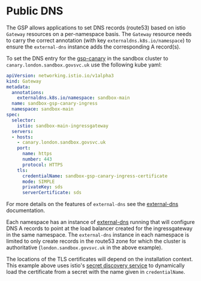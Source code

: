 # Public DNS

The GSP allows applications to set DNS records (route53) based on istio `Gateway` resources on a per-namespace basis. The `Gateway` resource needs to carry the correct annotation (with key `externaldns.k8s.io/namespace`) to ensure the `external-dns` instance adds the corresponding A record(s).

To set the DNS entry for the [gsp-canary][] in the sandbox cluster to `canary.london.sandbox.govsvc.uk` use the following kube yaml:

```yaml
apiVersion: networking.istio.io/v1alpha3
kind: Gateway
metadata:
  annotations:
    externaldns.k8s.io/namespace: sandbox-main
  name: sandbox-gsp-canary-ingress
  namespace: sandbox-main
spec:
  selector:
    istio: sandbox-main-ingressgateway
  servers:
  - hosts:
    - canary.london.sandbox.govsvc.uk
    port:
      name: https
      number: 443
      protocol: HTTPS
    tls:
      credentialName: sandbox-gsp-canary-ingress-certificate
      mode: SIMPLE
      privateKey: sds
      serverCertificate: sds
```

For more details on the features of `external-dns` see the [external-dns] documentation.

Each namespace has an instance of [external-dns][] running that will configure DNS A records to point at the load balancer created for the ingressgateway in the same namespace. The `external-dns` instance in each namespace is limited to only create records in the route53 zone for which the cluster is authoritative (`london.sandbox.govsvc.uk` in the above example).

The locations of the TLS certificates will depend on the installation context. This example above uses istio's [secret discovery service][] to dynamically load the certificate from a secret with the name given in `credentialName`.

[external-dns]: https://github.com/kubernetes-incubator/external-dns
[gsp-canary]: https://github.com/alphagov/gsp/tree/master/components/canary
[secret discovery service]: https://istio.io/docs/tasks/traffic-management/ingress/secure-ingress-sds/
